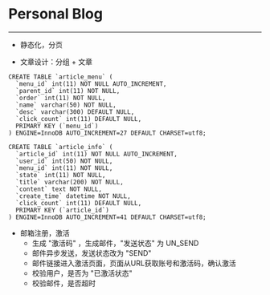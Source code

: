 # Personal Blog

--- 

- 静态化，分页

- 文章设计：分组 + 文章

```
CREATE TABLE `article_menu` (
  `menu_id` int(11) NOT NULL AUTO_INCREMENT,
  `parent_id` int(11) NOT NULL,
  `order` int(11) NOT NULL,
  `name` varchar(50) NOT NULL,
  `desc` varchar(300) DEFAULT NULL,
  `click_count` int(11) DEFAULT NULL,
  PRIMARY KEY (`menu_id`)
) ENGINE=InnoDB AUTO_INCREMENT=27 DEFAULT CHARSET=utf8;

CREATE TABLE `article_info` (
  `article_id` int(11) NOT NULL AUTO_INCREMENT,
  `user_id` int(50) NOT NULL,
  `menu_id` int(11) NOT NULL,
  `state` int(11) NOT NULL,
  `title` varchar(200) NOT NULL,
  `content` text NOT NULL,
  `create_time` datetime NOT NULL,
  `click_count` int(11) DEFAULT NULL,
  PRIMARY KEY (`article_id`)
) ENGINE=InnoDB AUTO_INCREMENT=41 DEFAULT CHARSET=utf8;
```

- 邮箱注册，激活
    - 生成 "激活码" ，生成邮件，"发送状态" 为 UN_SEND
    - 邮件异步发送，发送状态改为 "SEND"
    - 邮件链接进入激活页面，页面从URL获取账号和激活码，确认激活
    - 校验用户，是否为 "已激活状态"
    - 校验邮件，是否超时






